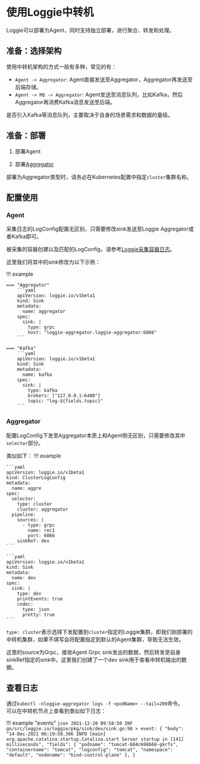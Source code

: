 # 使用Loggie中转机

Loggie可以部署为Agent，同时支持独立部署，进行聚合、转发和处理。  

## 准备：选择架构
使用中转机架构的方式一般有多种，常见的有：

- `Agent -> Aggregator`: Agent直接发送至Aggregator，Aggregator再发送至后端存储。  
- `Agent -> MQ -> Aggregator`: Agent发送至消息队列，比如Kafka，然后Aggregator再消费Kafka消息发送至后端。  

是否引入Kafka等消息队列，主要取决于自身的场景需求和数据的量级。  

## 准备：部署

1. 部署Agent

2. 部署[Aggregator](../../getting-started/install/kubernetes.md#loggie-aggregator)

部署为Aggregator类型时，请务必在Kubernetes配置中指定`cluster`集群名称。  

## 配置使用

### Agent

采集日志的LogConfig配置无区别，只需要修改sink发送至Loggie Aggregator或者Kafka即可。  

被采集的容器创建以及匹配的LogConfig，请参考[Loggie采集容器日志](../use-in-kubernetes/collect-container-logs.md)。

这里我们将其中的sink修改为以下示例：  

!!! example
    
    === "Aggregator"
        ```yaml
        apiVersion: loggie.io/v1beta1
        kind: Sink
        metadata:
          name: aggregator
        spec:
          sink: |
            type: grpc
            host: "loggie-aggregator.loggie-aggregator:6066"
        ```

    === "Kafka"
        ```yaml
        apiVersion: loggie.io/v1beta1
        kind: Sink
        metadata:
          name: kafka
        spec:
          sink: |
            type: kafka
            brokers: ["127.0.0.1:6400"]
            topic: "log-${fields.topic}"
        ```

### Aggregator

配置LogConfig下发至Aggregator本质上和Agent侧无区别，只需要修改其中`selector`部分。  

类似如下：
!!! example
    
    ```yaml
    apiVersion: loggie.io/v1beta1
    kind: ClusterLogConfig
    metadata:
      name: aggre
    spec:
      selector:
        type: cluster
        cluster: aggregator
      pipeline:
        sources: |
          - type: grpc
            name: rec1
            port: 6066
        sinkRef: dev
    ```

    ```yaml
    apiVersion: loggie.io/v1beta1
    kind: Sink
    metadata:
      name: dev
    spec:
      sink: |
        type: dev
        printEvents: true
        codec:
          type: json
          pretty: true
    ```

`type: cluster`表示选择下发配置到`cluster`指定的Loggie集群，即我们刚部署的中转机集群，如果不填写会将配置指定到默认的Agent集群，导致无法生效。  

这里的source为Grpc，接收Agent Grpc sink发出的数据，然后转发至自身sinkRef指定的sink中。这里我们创建了一个dev sink用于查看中转机输出的数据。  

## 查看日志

通过`kubectl -nloggie-aggregator logs -f <podName> --tail=200`命令。  
可以在中转机节点上查看到类似如下日志：

!!! example "events"
    ```json
    2021-12-20 09:58:50 INF go/src/loggie.io/loggie/pkg/sink/dev/sink.go:98 > event: {
        "body": "14-Dec-2021 06:19:58.306 INFO [main] org.apache.catalina.startup.Catalina.start Server startup in [141] milliseconds",
        "fields": {
            "podname": "tomcat-684c698b66-gkrfs",
            "containername": "tomcat",
            "logconfig": "tomcat",
            "namespace": "default",
            "nodename": "kind-control-plane"
        },
    }
    ```
